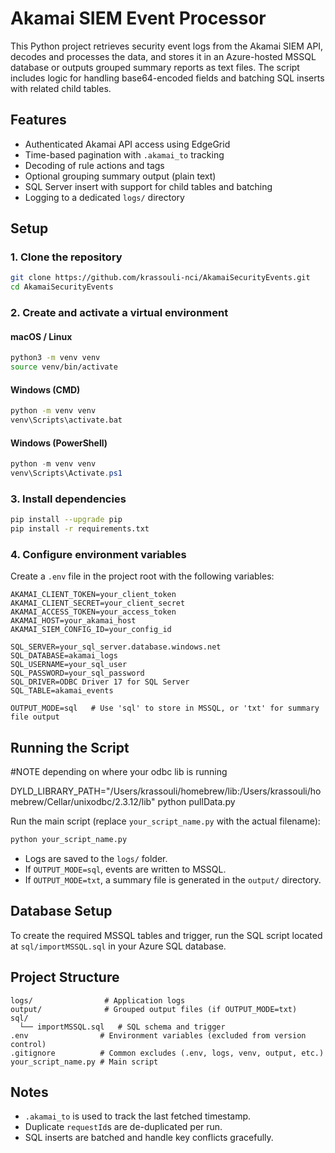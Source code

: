 # Akamai SIEM Event Processor

This Python project retrieves security event logs from the Akamai SIEM API, decodes and processes the data, and stores it in an Azure-hosted MSSQL database or outputs grouped summary reports as text files. The script includes logic for handling base64-encoded fields and batching SQL inserts with related child tables.

## Features

- Authenticated Akamai API access using EdgeGrid
- Time-based pagination with `.akamai_to` tracking
- Decoding of rule actions and tags
- Optional grouping summary output (plain text)
- SQL Server insert with support for child tables and batching
- Logging to a dedicated `logs/` directory

## Setup

### 1. Clone the repository

```bash
git clone https://github.com/krassouli-nci/AkamaiSecurityEvents.git
cd AkamaiSecurityEvents
```

### 2. Create and activate a virtual environment

#### macOS / Linux

```bash
python3 -m venv venv
source venv/bin/activate
```

#### Windows (CMD)

```cmd
python -m venv venv
venv\Scripts\activate.bat
```

#### Windows (PowerShell)

```powershell
python -m venv venv
venv\Scripts\Activate.ps1
```

### 3. Install dependencies

```bash
pip install --upgrade pip
pip install -r requirements.txt
```

### 4. Configure environment variables

Create a `.env` file in the project root with the following variables:

```env
AKAMAI_CLIENT_TOKEN=your_client_token
AKAMAI_CLIENT_SECRET=your_client_secret
AKAMAI_ACCESS_TOKEN=your_access_token
AKAMAI_HOST=your_akamai_host
AKAMAI_SIEM_CONFIG_ID=your_config_id

SQL_SERVER=your_sql_server.database.windows.net
SQL_DATABASE=akamai_logs
SQL_USERNAME=your_sql_user
SQL_PASSWORD=your_sql_password
SQL_DRIVER=ODBC Driver 17 for SQL Server
SQL_TABLE=akamai_events

OUTPUT_MODE=sql   # Use 'sql' to store in MSSQL, or 'txt' for summary file output
```

## Running the Script

#NOTE depending on where your odbc lib is running

DYLD_LIBRARY_PATH="/Users/krassouli/homebrew/lib:/Users/krassouli/homebrew/Cellar/unixodbc/2.3.12/lib" python pullData.py

Run the main script (replace `your_script_name.py` with the actual filename):

```bash
python your_script_name.py
```

- Logs are saved to the `logs/` folder.
- If `OUTPUT_MODE=sql`, events are written to MSSQL.
- If `OUTPUT_MODE=txt`, a summary file is generated in the `output/` directory.

## Database Setup

To create the required MSSQL tables and trigger, run the SQL script located at `sql/importMSSQL.sql` in your Azure SQL database.

## Project Structure

```
logs/                # Application logs
output/              # Grouped output files (if OUTPUT_MODE=txt)
sql/
  └── importMSSQL.sql   # SQL schema and trigger
.env                # Environment variables (excluded from version control)
.gitignore          # Common excludes (.env, logs, venv, output, etc.)
your_script_name.py # Main script
```

## Notes

- `.akamai_to` is used to track the last fetched timestamp.
- Duplicate `requestId`s are de-duplicated per run.
- SQL inserts are batched and handle key conflicts gracefully.
